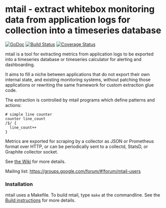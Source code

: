 mtail - extract whitebox monitoring data from application logs for collection into a timeseries database
========================================================================================================

[![GoDoc](https://godoc.org/github.com/google/mtail?status.png)](http://godoc.org/github.com/google/mtail)
[![Build Status](https://travis-ci.org/google/mtail.svg)](https://travis-ci.org/google/mtail)
[![Coverage Status](https://coveralls.io/repos/google/mtail/badge.svg)](https://coveralls.io/r/google/mtail)

mtail is a tool for extracting metrics from application logs to be exported into a timeseries database or timeseries calculator for alerting and dashboarding.

It aims to fill a niche between applications that do not export their own internal state, and existing monitoring systems, without patching those applications or rewriting the same framework for custom extraction glue code.

The extraction is controlled by mtail programs which define patterns and actions:

    # simple line counter
    counter line_count
    /$/ {
      line_count++
    }

Metrics are exported for scraping by a collector as JSON or Prometheus format over HTTP, or can be periodically sent to a collectd, StatsD, or Graphite collector socket.

See [the Wiki](https://github.com/google/mtail/wiki/Home) for more details.

Mailing list: https://groups.google.com/forum/#!forum/mtail-users

### Installation

mtail uses a Makefile.  To build mtail, type `make` at the commandline.  See the [Build instructions](https://github.com/google/mtail/wiki/Building) for more details.
